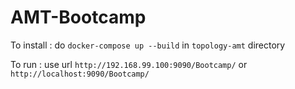 # AMT-Bootcamp

To install :
  do `docker-compose up --build` in `topology-amt` directory
  
To run :
  use url `http://192.168.99.100:9090/Bootcamp/` or `http://localhost:9090/Bootcamp/`
